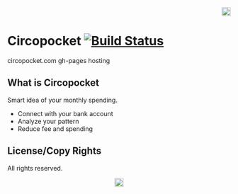<div align="right">
    <img height='20px' src='https://raw.githubusercontent.com/circopocket/branding/master/logos/circopocket-long.png'/>
</div>

# Circopocket [![Build Status](https://travis-ci.com/amazingandyyy/circopocket.svg?token=C7NJ8bT8vb8dmq7fMDsa&branch=master)](https://travis-ci.com/amazingandyyy/circopocket)

circopocket.com gh-pages hosting

## What is Circopocket

Smart idea of your monthly spending.

- Connect with your bank account
- Analyze your pattern
- Reduce fee and spending


## License/Copy Rights

All rights reserved.

<div align="center">
    <img height='20px' src='https://raw.githubusercontent.com/circopocket/branding/master/logos/circopocket-r-144.png'/>
</div>
